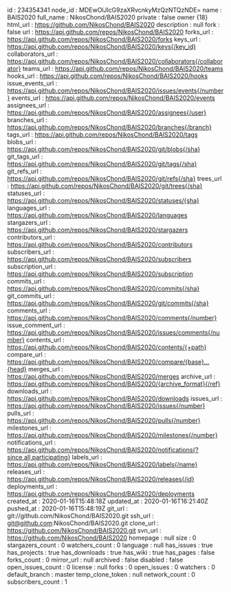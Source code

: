 id	:	234354341
node_id	:	MDEwOlJlcG9zaXRvcnkyMzQzNTQzNDE=
name	:	BAIS2020
full_name	:	NikosChond/BAIS2020
private	:	false
	owner		{18}
html_url	:	https://github.com/NikosChond/BAIS2020
description	:	null
fork	:	false
url	:	https://api.github.com/repos/NikosChond/BAIS2020
forks_url	:	https://api.github.com/repos/NikosChond/BAIS2020/forks
keys_url	:	https://api.github.com/repos/NikosChond/BAIS2020/keys{/key_id}
collaborators_url	:	https://api.github.com/repos/NikosChond/BAIS2020/collaborators{/collaborator}
teams_url	:	https://api.github.com/repos/NikosChond/BAIS2020/teams
hooks_url	:	https://api.github.com/repos/NikosChond/BAIS2020/hooks
issue_events_url	:	https://api.github.com/repos/NikosChond/BAIS2020/issues/events{/number}
events_url	:	https://api.github.com/repos/NikosChond/BAIS2020/events
assignees_url	:	https://api.github.com/repos/NikosChond/BAIS2020/assignees{/user}
branches_url	:	https://api.github.com/repos/NikosChond/BAIS2020/branches{/branch}
tags_url	:	https://api.github.com/repos/NikosChond/BAIS2020/tags
blobs_url	:	https://api.github.com/repos/NikosChond/BAIS2020/git/blobs{/sha}
git_tags_url	:	https://api.github.com/repos/NikosChond/BAIS2020/git/tags{/sha}
git_refs_url	:	https://api.github.com/repos/NikosChond/BAIS2020/git/refs{/sha}
trees_url	:	https://api.github.com/repos/NikosChond/BAIS2020/git/trees{/sha}
statuses_url	:	https://api.github.com/repos/NikosChond/BAIS2020/statuses/{sha}
languages_url	:	https://api.github.com/repos/NikosChond/BAIS2020/languages
stargazers_url	:	https://api.github.com/repos/NikosChond/BAIS2020/stargazers
contributors_url	:	https://api.github.com/repos/NikosChond/BAIS2020/contributors
subscribers_url	:	https://api.github.com/repos/NikosChond/BAIS2020/subscribers
subscription_url	:	https://api.github.com/repos/NikosChond/BAIS2020/subscription
commits_url	:	https://api.github.com/repos/NikosChond/BAIS2020/commits{/sha}
git_commits_url	:	https://api.github.com/repos/NikosChond/BAIS2020/git/commits{/sha}
comments_url	:	https://api.github.com/repos/NikosChond/BAIS2020/comments{/number}
issue_comment_url	:	https://api.github.com/repos/NikosChond/BAIS2020/issues/comments{/number}
contents_url	:	https://api.github.com/repos/NikosChond/BAIS2020/contents/{+path}
compare_url	:	https://api.github.com/repos/NikosChond/BAIS2020/compare/{base}...{head}
merges_url	:	https://api.github.com/repos/NikosChond/BAIS2020/merges
archive_url	:	https://api.github.com/repos/NikosChond/BAIS2020/{archive_format}{/ref}
downloads_url	:	https://api.github.com/repos/NikosChond/BAIS2020/downloads
issues_url	:	https://api.github.com/repos/NikosChond/BAIS2020/issues{/number}
pulls_url	:	https://api.github.com/repos/NikosChond/BAIS2020/pulls{/number}
milestones_url	:	https://api.github.com/repos/NikosChond/BAIS2020/milestones{/number}
notifications_url	:	https://api.github.com/repos/NikosChond/BAIS2020/notifications{?since,all,participating}
labels_url	:	https://api.github.com/repos/NikosChond/BAIS2020/labels{/name}
releases_url	:	https://api.github.com/repos/NikosChond/BAIS2020/releases{/id}
deployments_url	:	https://api.github.com/repos/NikosChond/BAIS2020/deployments
created_at	:	2020-01-16T15:48:18Z
updated_at	:	2020-01-16T16:21:40Z
pushed_at	:	2020-01-16T15:48:19Z
git_url	:	git://github.com/NikosChond/BAIS2020.git
ssh_url	:	git@github.com:NikosChond/BAIS2020.git
clone_url	:	https://github.com/NikosChond/BAIS2020.git
svn_url	:	https://github.com/NikosChond/BAIS2020
homepage	:	null
size	:	0
stargazers_count	:	0
watchers_count	:	0
language	:	null
has_issues	:	true
has_projects	:	true
has_downloads	:	true
has_wiki	:	true
has_pages	:	false
forks_count	:	0
mirror_url	:	null
archived	:	false
disabled	:	false
open_issues_count	:	0
license	:	null
forks	:	0
open_issues	:	0
watchers	:	0
default_branch	:	master
temp_clone_token	:	null
network_count	:	0
subscribers_count	:	1

